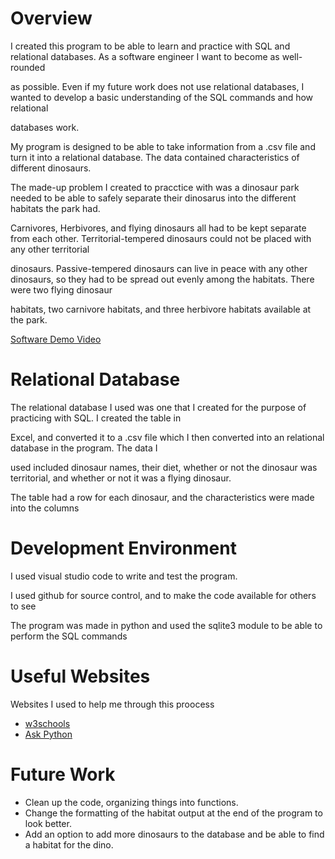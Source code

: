 # Overview

I created this program to be able to learn and practice with SQL and relational databases. As a software engineer I want to become as well-rounded

as possible. Even if my future work does not use relational databases, I wanted to develop a basic understanding of the SQL commands and how relational

databases work.

My program is designed to be able to take information from a .csv file and turn it into a relational database. The data contained characteristics of different dinosaurs.

The made-up problem I created to pracctice with was a dinosaur park needed to be able to safely separate their dinosarus into the different habitats the park had.

Carnivores, Herbivores, and flying dinosaurs all had to be kept separate from each other. Territorial-tempered dinosaurs could not be placed with any other territorial

dinosaurs. Passive-tempered dinosaurs can live in peace with any other dinosaurs, so they had to be spread out evenly among the habitats. There were two flying dinosaur

habitats, two carnivore habitats, and three herbivore habitats available at the park.

[Software Demo Video](http://youtube.link.goes.here)

# Relational Database

The relational database I used was one that I created for the purpose of practicing with SQL. I created the table in

Excel, and converted it to a .csv file which I then converted into an relational database in the program. The data I 

used included dinosaur names, their diet, whether or not the dinosaur was territorial, and whether or not it was a flying dinosaur.

The table had a row for each dinosaur, and the characteristics were made into the columns

# Development Environment
I used visual studio code to write and test the program.

I used github for source control, and to make the code available for others to see

The program was made in python and used the sqlite3 module to be able to perform the SQL commands 

# Useful Websites

Websites I used to help me through this proocess
* [w3schools](https://www.w3schools.com/sql/default.asp)
* [Ask Python](https://www.askpython.com/python-modules/sql-in-python#:~:text=Steps%20to%20Use%20SQL%20in%20Python%201%20Import,Command%20to%20Create%20Tables.%20...%20More%20items...%20)

# Future Work


* Clean up the code, organizing things into functions.
* Change the formatting of the habitat output at the end of the program to look better.
* Add an option to add more dinosaurs to the database and be able to find a habitat for the dino.

